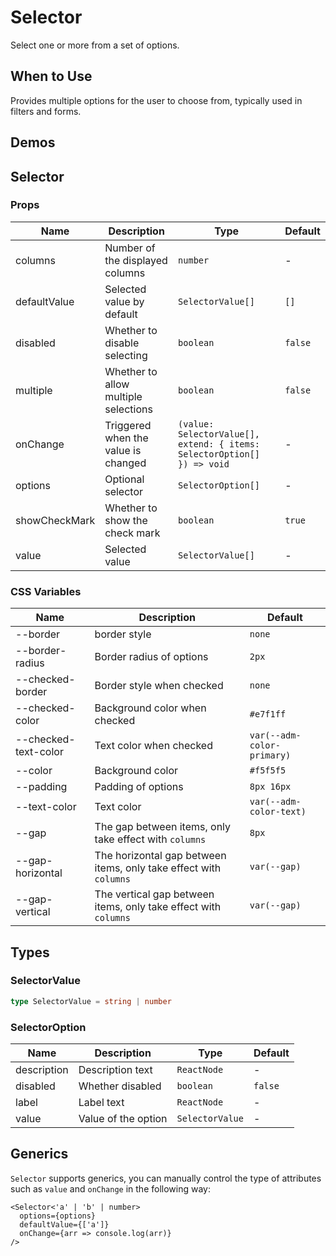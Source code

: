 # Selector

Select one or more from a set of options.

## When to Use

Provides multiple options for the user to choose from, typically used in filters and forms.

## Demos

<code src="./demos/demo1.tsx"></code>

<code src="./demos/demo2.tsx"></code>

## Selector

### Props

| Name | Description | Type | Default |
| --- | --- | --- | --- |
| columns | Number of the displayed columns | `number` | - |
| defaultValue | Selected value by default | `SelectorValue[]` | `[]` |
| disabled | Whether to disable selecting | `boolean` | `false` |
| multiple | Whether to allow multiple selections | `boolean` | `false` |
| onChange | Triggered when the value is changed | `(value: SelectorValue[], extend: { items: SelectorOption[] }) => void` | - |
| options | Optional selector | `SelectorOption[]` | - |
| showCheckMark | Whether to show the check mark | `boolean` | `true` |
| value | Selected value | `SelectorValue[]` | - |

### CSS Variables

| Name | Description | Default |
| --- | --- | --- |
| --border | border style | `none` |
| --border-radius | Border radius of options | `2px` |
| --checked-border | Border style when checked | `none` |
| --checked-color | Background color when checked | `#e7f1ff` |
| --checked-text-color | Text color when checked | `var(--adm-color-primary)` |
| --color | Background color | `#f5f5f5` |
| --padding | Padding of options | `8px 16px` |
| --text-color | Text color | `var(--adm-color-text)` |
| --gap | The gap between items, only take effect with `columns` | `8px` |
| --gap-horizontal | The horizontal gap between items, only take effect with `columns` | `var(--gap)` |
| --gap-vertical | The vertical gap between items, only take effect with `columns` | `var(--gap)` |

## Types

### SelectorValue

```ts | pure
type SelectorValue = string | number
```

### SelectorOption

| Name        | Description         | Type            | Default |
| ----------- | ------------------- | --------------- | ------- |
| description | Description text    | `ReactNode`     | -       |
| disabled    | Whether disabled    | `boolean`       | `false` |
| label       | Label text          | `ReactNode`     | -       |
| value       | Value of the option | `SelectorValue` | -       |

## Generics

`Selector` supports generics, you can manually control the type of attributes such as `value` and `onChange` in the following way:

```tsx
<Selector<'a' | 'b' | number>
  options={options}
  defaultValue={['a']}
  onChange={arr => console.log(arr)}
/>
```
